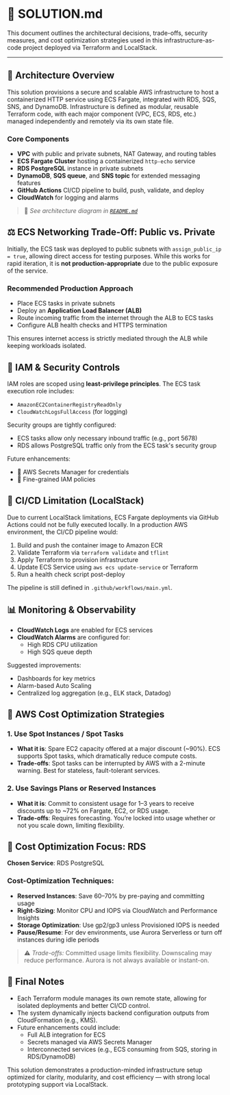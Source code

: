 # 📄 SOLUTION.md

This document outlines the architectural decisions, trade-offs, security measures, and cost optimization strategies used in this infrastructure-as-code project deployed via Terraform and LocalStack.

---

## 📐 Architecture Overview

This solution provisions a secure and scalable AWS infrastructure to host a containerized HTTP service using ECS Fargate, integrated with RDS, SQS, SNS, and DynamoDB. Infrastructure is defined as modular, reusable Terraform code, with each major component (VPC, ECS, RDS, etc.) managed independently and remotely via its own state file.

### Core Components

- **VPC** with public and private subnets, NAT Gateway, and routing tables  
- **ECS Fargate Cluster** hosting a containerized `http-echo` service  
- **RDS PostgreSQL** instance in private subnets  
- **DynamoDB**, **SQS queue**, and **SNS topic** for extended messaging features  
- **GitHub Actions** CI/CD pipeline to build, push, validate, and deploy  
- **CloudWatch** for logging and alarms  

> 📌 *See architecture diagram in [`README.md`](./README.md#-architecture-overview)*



## ⚖️ ECS Networking Trade-Off: Public vs. Private

Initially, the ECS task was deployed to public subnets with `assign_public_ip = true`, allowing direct access for testing purposes. While this works for rapid iteration, it is **not production-appropriate** due to the public exposure of the service.

### Recommended Production Approach

- Place ECS tasks in private subnets  
- Deploy an **Application Load Balancer (ALB)**  
- Route incoming traffic from the internet through the ALB to ECS tasks  
- Configure ALB health checks and HTTPS termination  

This ensures internet access is strictly mediated through the ALB while keeping workloads isolated.



## 🔐 IAM & Security Controls

IAM roles are scoped using **least-privilege principles**. The ECS task execution role includes:

- `AmazonEC2ContainerRegistryReadOnly`  
- `CloudWatchLogsFullAccess` (for logging)  

Security groups are tightly configured:

- ECS tasks allow only necessary inbound traffic (e.g., port 5678)  
- RDS allows PostgreSQL traffic only from the ECS task's security group  

Future enhancements:

- 🔐 AWS Secrets Manager for credentials  
- 🔐 Fine-grained IAM policies  


## 🚧 CI/CD Limitation (LocalStack)

Due to current LocalStack limitations, ECS Fargate deployments via GitHub Actions could not be fully executed locally. In a production AWS environment, the CI/CD pipeline would:

1. Build and push the container image to Amazon ECR
2. Validate Terraform via `terraform validate` and `tflint`
3. Apply Terraform to provision infrastructure
4. Update ECS Service using `aws ecs update-service` or Terraform
5. Run a health check script post-deploy

The pipeline is still defined in `.github/workflows/main.yml`.


## 📊 Monitoring & Observability

- **CloudWatch Logs** are enabled for ECS services  
- **CloudWatch Alarms** are configured for:
  - High RDS CPU utilization  
  - High SQS queue depth  

Suggested improvements:

- Dashboards for key metrics  
- Alarm-based Auto Scaling  
- Centralized log aggregation (e.g., ELK stack, Datadog)


## 💸 AWS Cost Optimization Strategies

### 1. Use Spot Instances / Spot Tasks

- **What it is**: Spare EC2 capacity offered at a major discount (~90%). ECS supports Spot tasks, which dramatically reduce compute costs.  
- **Trade-offs**: Spot tasks can be interrupted by AWS with a 2-minute warning. Best for stateless, fault-tolerant services.


### 2. Use Savings Plans or Reserved Instances

- **What it is**: Commit to consistent usage for 1–3 years to receive discounts up to ~72% on Fargate, EC2, or RDS usage.  
- **Trade-offs**: Requires forecasting. You’re locked into usage whether or not you scale down, limiting flexibility.



## 🧮 Cost Optimization Focus: RDS

**Chosen Service**: RDS PostgreSQL

### Cost-Optimization Techniques:

- **Reserved Instances**: Save 60–70% by pre-paying and committing usage  
- **Right-Sizing**: Monitor CPU and IOPS via CloudWatch and Performance Insights  
- **Storage Optimization**: Use gp2/gp3 unless Provisioned IOPS is needed  
- **Pause/Resume**: For dev environments, use Aurora Serverless or turn off instances during idle periods  

> ⚠️ *Trade-offs:* Committed usage limits flexibility. Downscaling may reduce performance. Aurora is not always available or instant-on.



## 📝 Final Notes

- Each Terraform module manages its own remote state, allowing for isolated deployments and better CI/CD control.
- The system dynamically injects backend configuration outputs from CloudFormation (e.g., KMS).
- Future enhancements could include:
  - Full ALB integration for ECS  
  - Secrets managed via AWS Secrets Manager  
  - Interconnected services (e.g., ECS consuming from SQS, storing in RDS/DynamoDB)


This solution demonstrates a production-minded infrastructure setup optimized for clarity, modularity, and cost efficiency — with strong local prototyping support via LocalStack.

